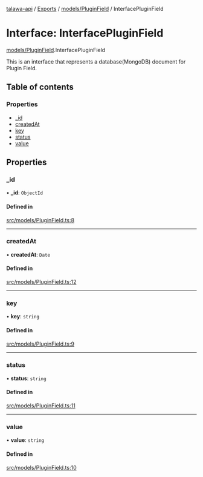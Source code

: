 [talawa-api](../README.md) / [Exports](../modules.md) / [models/PluginField](../modules/models_PluginField.md) / InterfacePluginField

# Interface: InterfacePluginField

[models/PluginField](../modules/models_PluginField.md).InterfacePluginField

This is an interface that represents a database(MongoDB) document for Plugin Field.

## Table of contents

### Properties

- [\_id](models_PluginField.InterfacePluginField.md#_id)
- [createdAt](models_PluginField.InterfacePluginField.md#createdat)
- [key](models_PluginField.InterfacePluginField.md#key)
- [status](models_PluginField.InterfacePluginField.md#status)
- [value](models_PluginField.InterfacePluginField.md#value)

## Properties

### \_id

• **\_id**: `ObjectId`

#### Defined in

[src/models/PluginField.ts:8](https://github.com/PalisadoesFoundation/talawa-api/blob/e66e731/src/models/PluginField.ts#L8)

___

### createdAt

• **createdAt**: `Date`

#### Defined in

[src/models/PluginField.ts:12](https://github.com/PalisadoesFoundation/talawa-api/blob/e66e731/src/models/PluginField.ts#L12)

___

### key

• **key**: `string`

#### Defined in

[src/models/PluginField.ts:9](https://github.com/PalisadoesFoundation/talawa-api/blob/e66e731/src/models/PluginField.ts#L9)

___

### status

• **status**: `string`

#### Defined in

[src/models/PluginField.ts:11](https://github.com/PalisadoesFoundation/talawa-api/blob/e66e731/src/models/PluginField.ts#L11)

___

### value

• **value**: `string`

#### Defined in

[src/models/PluginField.ts:10](https://github.com/PalisadoesFoundation/talawa-api/blob/e66e731/src/models/PluginField.ts#L10)
